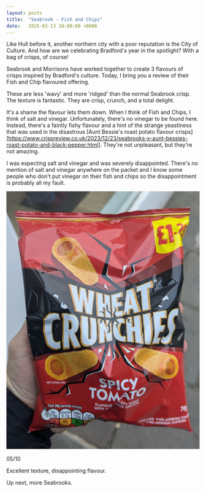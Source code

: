 ```yaml
---
layout: posts
title:  "Seabrook - Fish and Chips"
date:   2025-03-13 10:00:00 +0000
---
```


Like Hull before it, another northern city with a poor reputation is the City of Culture. And how are we celebrating Bradford's year in the spotlight? With a bag of crisps, of course!

<!--excerpt-->

Seabrook and Morrisons have worked together to create 3 flavours of crisps inspired by Bradford's culture. Today, I bring you a review of their Fish and Chip flavoured offering. 

These are less 'wavy' and more 'ridged' than the normal Seabrook crisp. The texture is fantastic. They are crisp, crunch, and a total delight.

It's a shame the flavour lets them down. When I think of Fish and Chips, I think of salt and vinegar. Unfortunately, there's no vinegar to be found here. Instead, there's a faintly fishy flavour and a hint of the strange yeastiness that was used in the disastrous [Aunt Bessie's roast potato flavour crisps][https://www.crispreview.co.uk/2023/12/23/seabrooks-x-aunt-bessies-roast-potato-and-black-pepper.html]. They're not unpleasant, but they're not amazing.

I was expecting salt and vinegar and was severely disappointed. There's no mention of salt and vinegar anywhere on the packet and I know some people who don't put vinegar on their fish and chips so the disappointment is probably all my fault.

<img style="max-height:50vh" src="/assets/images/wcst.jpg" alt="Seabrook - Fish and Chips"/>

05/10 

Excellent texture, disappointing flavour.

Up next, more Seabrooks.
